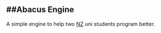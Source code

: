 ##Abacus Engine
---
A simple engine to help two [NZ](https://www.reddit.com/r/MapsWithoutNZ/comments/8ctl8m/happy_opposite_day/) uni students program better.